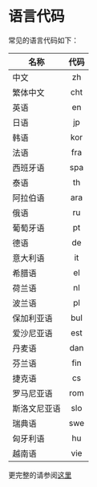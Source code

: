 # 语言代码

常见的语言代码如下：

| 名称	| 代码 |
|---|:---:|
|中文|	zh	|
|繁体中文|	cht	|
|英语	|en|
|日语	|jp|
|韩语	|kor	|
|法语	|fra	|
|西班牙语|	spa|
|泰语	|th	|
|阿拉伯语|	ara	|
|俄语|	ru|
|葡萄牙语	|pt	|
|德语	|de	|
|意大利语|	it|
|希腊语	|el	|
|荷兰语	|nl	|
|波兰语	|pl|
|保加利亚语	|bul	|
|爱沙尼亚语	|est	|
|丹麦语	|dan|
|芬兰语	|fin	|
|捷克语	|cs	|
|罗马尼亚语	|rom|
|斯洛文尼亚语|	slo	|
|瑞典语	|swe	|
|匈牙利语	|hu|
|越南语	|vie	|


更完整的请参阅[这里](https://fanyi-api.baidu.com/doc/21)